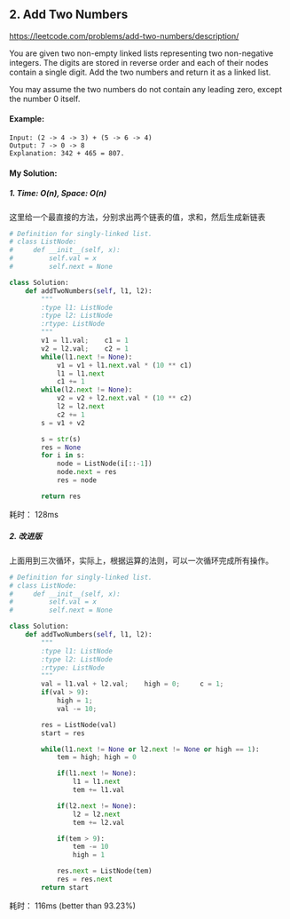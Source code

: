 ## 2. Add Two Numbers

https://leetcode.com/problems/add-two-numbers/description/

You are given two non-empty linked lists representing two non-negative integers. The digits are stored in reverse order and each of their nodes contain a single digit. Add the two numbers and return it as a linked list.

You may assume the two numbers do not contain any leading zero, except the number 0 itself.

#### Example:
```
Input: (2 -> 4 -> 3) + (5 -> 6 -> 4)
Output: 7 -> 0 -> 8
Explanation: 342 + 465 = 807.
```

#### My Solution:
##### 1. Time: O(n), Space: O(n)

这里给一个最直接的方法，分别求出两个链表的值，求和，然后生成新链表

```python
# Definition for singly-linked list.
# class ListNode:
#     def __init__(self, x):
#         self.val = x
#         self.next = None

class Solution:
    def addTwoNumbers(self, l1, l2):
        """
        :type l1: ListNode
        :type l2: ListNode
        :rtype: ListNode
        """
        v1 = l1.val;    c1 = 1
        v2 = l2.val;    c2 = 1
        while(l1.next != None):
            v1 = v1 + l1.next.val * (10 ** c1)
            l1 = l1.next
            c1 += 1
        while(l2.next != None):
            v2 = v2 + l2.next.val * (10 ** c2)
            l2 = l2.next
            c2 += 1
        s = v1 + v2

        s = str(s)
        res = None
        for i in s:
            node = ListNode(i[::-1])
            node.next = res
            res = node

        return res    

```

耗时： 128ms

##### 2. 改进版

上面用到三次循环，实际上，根据运算的法则，可以一次循环完成所有操作。

```python
# Definition for singly-linked list.
# class ListNode:
#     def __init__(self, x):
#         self.val = x
#         self.next = None

class Solution:
    def addTwoNumbers(self, l1, l2):
        """
        :type l1: ListNode
        :type l2: ListNode
        :rtype: ListNode
        """
        val = l1.val + l2.val;    high = 0;     c = 1;
        if(val > 9):
            high = 1;
            val -= 10;

        res = ListNode(val)
        start = res

        while(l1.next != None or l2.next != None or high == 1):
            tem = high; high = 0

            if(l1.next != None):  
                l1 = l1.next
                tem += l1.val

            if(l2.next != None):
                l2 = l2.next
                tem += l2.val

            if(tem > 9):
                tem -= 10
                high = 1

            res.next = ListNode(tem)
            res = res.next
        return start
```

耗时： 116ms (better than 93.23%)
